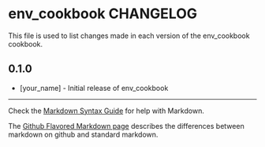 # env_cookbook CHANGELOG

This file is used to list changes made in each version of the env_cookbook cookbook.

## 0.1.0
- [your_name] - Initial release of env_cookbook

- - -
Check the [Markdown Syntax Guide](http://daringfireball.net/projects/markdown/syntax) for help with Markdown.

The [Github Flavored Markdown page](http://github.github.com/github-flavored-markdown/) describes the differences between markdown on github and standard markdown.
